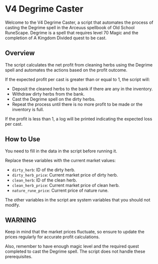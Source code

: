 # V4 Degrime Caster

Welcome to the V4 Degrime Caster, a script that automates the process of casting the Degrime spell in the Arceuus spellbook of Old School RuneScape. Degrime is a spell that requires level 70 Magic and the completion of A Kingdom Divided quest to be cast.

## Overview

The script calculates the net profit from cleaning herbs using the Degrime spell and automates the actions based on the profit outcome. 

If the expected profit per cast is greater than or equal to 1, the script will:

- Deposit the cleaned herbs to the bank if there are any in the inventory.
- Withdraw dirty herbs from the bank.
- Cast the Degrime spell on the dirty herbs.
- Repeat the process until there is no more profit to be made or the inventory is full.

If the profit is less than 1, a log will be printed indicating the expected loss per cast. 

## How to Use

You need to fill in the data in the script before running it. 

Replace these variables with the current market values:

- `dirty_herb`: ID of the dirty herb.
- `dirty_herb_price`: Current market price of dirty herb.
- `clean_herb`: ID of the clean herb.
- `clean_herb_price`: Current market price of clean herb.
- `nature_rune_price`: Current price of nature rune.

The other variables in the script are system variables that you should not modify.

## WARNING

Keep in mind that the market prices fluctuate, so ensure to update the prices regularly for accurate profit calculations.

Also, remember to have enough magic level and the required quest completed to cast the Degrime spell. The script does not handle these prerequisites.
